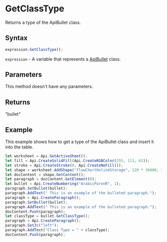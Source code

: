 # GetClassType

Returns a type of the ApiBullet class.

## Syntax

```javascript
expression.GetClassType();
```

`expression` - A variable that represents a [ApiBullet](../ApiBullet.md) class.

## Parameters

This method doesn't have any parameters.

## Returns

"bullet"

## Example

This example shows how to get a type of the ApiBullet class and insert it into the table.

```javascript editor-xlsx
let worksheet = Api.GetActiveSheet();
let fill = Api.CreateSolidFill(Api.CreateRGBColor(255, 111, 61));
let stroke = Api.CreateStroke(0, Api.CreateNoFill());
let shape = worksheet.AddShape("flowChartOnlineStorage", 120 * 36000, 35 * 36000, fill, stroke, 0, 2 * 36000, 0, 3 * 36000);
let docContent = shape.GetContent();
let paragraph = docContent.GetElement(0);
let bullet = Api.CreateNumbering("ArabicParenR", 1);
paragraph.SetBullet(bullet);
paragraph.AddText(" This is an example of the bulleted paragraph.");
paragraph = Api.CreateParagraph();
paragraph.SetBullet(bullet);
paragraph.AddText(" This is an example of the bulleted paragraph.");
docContent.Push(paragraph);
let classType = bullet.GetClassType();
paragraph = Api.CreateParagraph();
paragraph.SetJc("left");
paragraph.AddText("Class Type = " + classType);
docContent.Push(paragraph);
```
